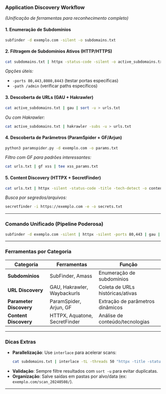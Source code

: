 ### **Application Discovery Workflow**  
*(Unificação de ferramentas para reconhecimento completo)*  

#### **1. Enumeração de Subdomínios**  
```bash
subfinder -d exemplo.com -silent -o subdomains.txt
```

#### **2. Filtragem de Subdomínios Ativos (HTTP/HTTPS)**  
```bash
cat subdomains.txt | httpx -status-code -silent -o active_subdomains.txt
```
*Opções úteis:*  
- `-ports 80,443,8080,8443` (testar portas específicas)  
- `-path /admin` (verificar paths específicos)  

#### **3. Descoberta de URLs (GAU + Hakrawler)**  
```bash
cat active_subdomains.txt | gau | sort -u > urls.txt
```
*Ou com Hakrawler:*  
```bash
cat active_subdomains.txt | hakrawler -subs -u > urls.txt
```

#### **4. Descoberta de Parâmetros (ParamSpider + GF/Arjun)**  
```bash
python3 paramspider.py -d exemplo.com -o params.txt
```
*Filtro com GF para padrões interessantes:*  
```bash
cat urls.txt | gf xss | tee xss_params.txt
```

#### **5. Content Discovery (HTTPX + SecretFinder)**  
```bash
cat urls.txt | httpx -silent -status-code -title -tech-detect -o content_scan.txt
```
*Busca por segredos/arquivos:*  
```bash
secretfinder -i https://exemplo.com -e -o secrets.txt
```

---

### **Comando Unificado (Pipeline Poderosa)**  
```bash
subfinder -d exemplo.com -silent | httpx -silent -ports 80,443 | gau | tee urls.txt | paramspider -q | gf xss | tee final_urls_params.txt
```

---

### **Ferramentas por Categoria**  
| **Categoria**          | **Ferramentas**                | **Função**                          |  
|-------------------------|--------------------------------|-------------------------------------|  
| **Subdomínios**         | SubFinder, Amass               | Enumeração de subdomínios           |  
| **URL Discovery**       | GAU, Hakrawler, Waybackurls    | Coleta de URLs históricas/ativas    |  
| **Parameter Discovery** | ParamSpider, Arjun, GF         | Extração de parâmetros dinâmicos    |  
| **Content Discovery**   | HTTPX, Aquatone, SecretFinder  | Análise de conteúdo/tecnologias     |  

---

### **Dicas Extras**  
- **Parallelização**: Use `interlace` para acelerar scans:  
  ```bash
  cat subdomains.txt | interlace -tL -threads 50 "httpx -title -status-code -silent -url _target_" -o results.txt
  ```  
- **Validação**: Sempre filtre resultados com `sort -u` para evitar duplicatas.  
- **Organização**: Salve saídas em pastas por alvo/data (ex: `exemplo.com/scan_20240508/`).  

---
